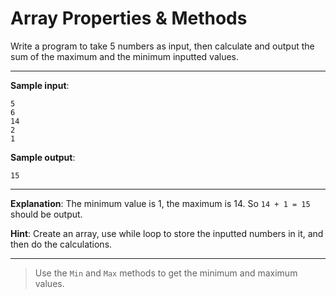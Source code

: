 # Array Properties & Methods

Write a program to take 5 numbers as input, then calculate and output the sum of the maximum and the minimum inputted values.

---

**Sample input**:  
```
5
6
14
2
1
```

**Sample output**:  
```
15
```

---

**Explanation**: The minimum value is 1, the maximum is 14. So `14 + 1 = 15` should be output.

**Hint**: Create an array, use while loop to store the inputted numbers in it, and then do the calculations.

---

>Use the `Min` and `Max` methods to get the minimum and maximum values.
